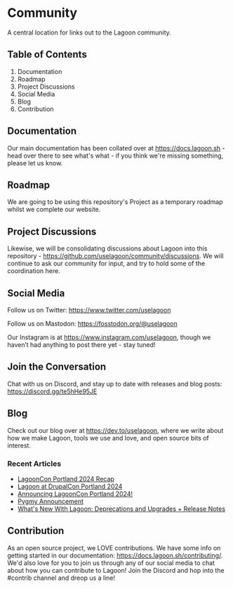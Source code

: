 # Community
A central location for links out to the Lagoon community.

## Table of Contents
1. Documentation
2. Roadmap
3. Project Discussions
4. Social Media
5. Blog
6. Contribution

## Documentation
Our main documentation has been collated over at https://docs.lagoon.sh - head over there to see what's what - if you think we're missing something, please let us know.

## Roadmap
We are going to be using this repository's Project as a temporary roadmap whilst we complete our website.

## Project Discussions
Likewise, we will be consolidating discussions about Lagoon into this repository - https://github.com/uselagoon/community/discussions. We will continue to ask our community for input, and try to hold some of the coordination here.

## Social Media

Follow us on Twitter: https://www.twitter.com/uselagoon

Follow us on Mastodon: https://fosstodon.org/@uselagoon

Our Instagram is at https://www.instagram.com/uselagoon, though we haven’t had anything to post there yet - stay tuned!

## Join the Conversation

Chat with us on Discord, and stay up to date with releases and blog posts: https://discord.gg/te5hHe95JE

## Blog

Check out our blog over at https://dev.to/uselagoon, where we write about how we make Lagoon, tools we use and love, and open source bits of interest.

### Recent Articles
<!--START_SECTION:devtofeed-->
* [LagoonCon Portland 2024 Recap](https:&#x2F;&#x2F;dev.to&#x2F;uselagoon&#x2F;lagooncon-portland-2024-recap-2o7p)
* [Lagoon at DrupalCon Portland 2024](https:&#x2F;&#x2F;dev.to&#x2F;uselagoon&#x2F;lagoon-at-drupalcon-portland-2024-1abi)
* [Announcing LagoonCon Portland 2024!](https:&#x2F;&#x2F;dev.to&#x2F;uselagoon&#x2F;announcing-lagooncon-portland-2024-1ahf)
* [Pygmy Announcement](https:&#x2F;&#x2F;dev.to&#x2F;uselagoon&#x2F;pygmy-announcement-3ip5)
* [What&#39;s New With Lagoon: Deprecations and Upgrades + Release Notes](https:&#x2F;&#x2F;dev.to&#x2F;uselagoon&#x2F;whats-new-with-lagoon-deprecations-and-upgrades-release-notes-12di)
<!--END_SECTION:devtofeed-->

## Contribution

As an open source project, we LOVE contributions. We have some info on getting started in our documentation: https://docs.lagoon.sh/contributing/. We'd also love for you to join us through any of our social media to chat about how you can contribute to Lagoon! Join the Discord and hop into the #contrib channel and dreop us a line!



